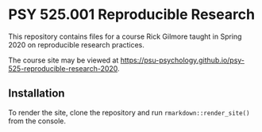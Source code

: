 # PSY 525.001 Reproducible Research

This repository contains files for a course Rick Gilmore taught in Spring 2020 on reproducible research practices.

The course site may be viewed at <https://psu-psychology.github.io/psy-525-reproducible-research-2020>.

## Installation

To render the site, clone the repository and run `rmarkdown::render_site()` from the console.
